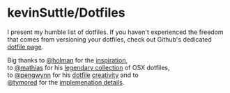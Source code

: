 kevinSuttle/Dotfiles
========

I present my humble list of dotfiles. If you haven't experienced the freedom that comes from versioning your dotfiles, check out Github's dedicated [dotfile page](http://dotfiles.github.com).

Big thanks to [@holman](http://twitter.com/holman) for the [inspiration](http://zachholman.com/2010/08/dotfiles-are-meant-to-be-forked/),         
to [@mathias](http://twitter.com/mathias) for his [legendary collection](https://github.com/kevinSuttle/mathias.dotfiles/blob/master/.osx) of OSX dotfiles,    
to [@pengwynn](http://twitter.com/pengwynn) for his [dotfile](http://wynnnetherland.com/journal/dotfiles-discovery) [creativity](http://wynnnetherland.com/journal/dotfiles-discovery) and to     
[@tymored](http://twitter.com/tymored) for the [implemenation details](http://blog.sanctum.geek.nz/managing-dot-files-with-git/). 

